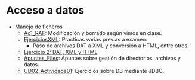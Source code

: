 # Acceso a datos
+ Manejo de ficheros
  + [Ac1_RAF](https://github.com/Closure13k/Entregas_DAM/tree/main/AD/Ac1_RAF): Modificación y borrado según vimos en clase.
  + [EjerciciosXML](https://github.com/Closure13k/Entregas_DAM/tree/main/AD/EjerciciosXML): Practicas varias previas a examen.
    + Paso de archivos DAT a XML y conversión a HTML, entre otros.
  + [Ejercicio 2: DAT, XML y HTML](https://github.com/Closure13k/Entregas_DAM/tree/main/AD/FernandezMourelle_AaronManuel_UD01_Actividade2)
  + [Apuntes_Files](https://github.com/Closure13k/Entregas_DAM/tree/main/AD/Apuntes_Files): Apuntes sobre gestión de directorios, archivos y datos.
  + [UD02_Actividade01](https://github.com/Closure13k/Entregas_DAM/tree/main/AD/FernandezMourelle_AaronManuel.UD02_Actividade01): Ejercicios sobre DB mediante JDBC.
